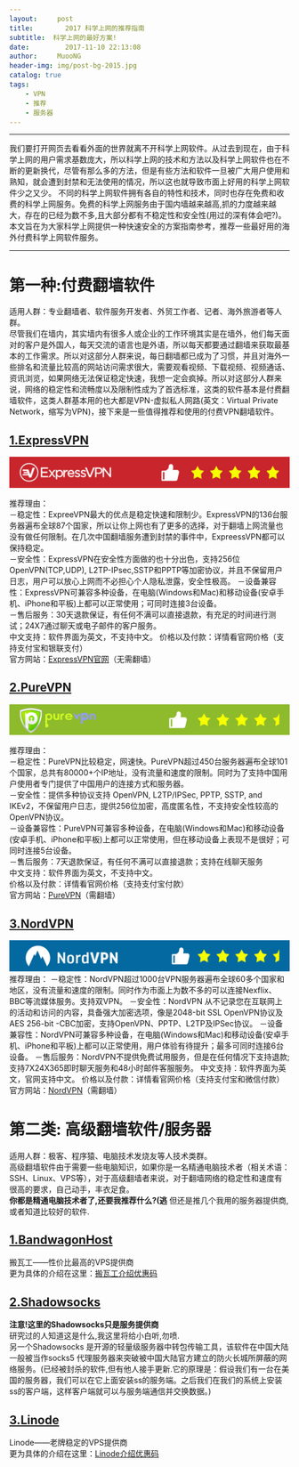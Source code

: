 ```yaml
---
layout:     post
title:        2017 科学上网的推荐指南
subtitle:  科学上网的最好方案!
date:         2017-11-10 22:13:08
author:     MuooNG
header-img: img/post-bg-2015.jpg
catalog: true
tags:
    - VPN
    - 推荐
    - 服务器
---
```


----------

我们要打开网页去看看外面的世界就离不开科学上网软件。从过去到现在，由于科学上网的用户需求基数庞大，所以科学上网的技术和方法以及科学上网软件也在不断的更新换代，尽管有那么多的方法，但是有些方法和软件一旦被广大用户使用和熟知，就会遭到封禁和无法使用的情况，所以这也就导致市面上好用的科学上网软件少之又少。
不同的科学上网软件拥有各自的特性和技术，同时也存在免费和收费的科学上网服务。免费的科学上网服务由于国内墙越来越高,抓的力度越来越大，存在的已经为数不多,且大部分都有不稳定性和安全性(用过的深有体会吧?)。
本文旨在为大家科学上网提供一种快速安全的方案指南参考，推荐一些最好用的海外付费科学上网软件服务。

----------
# 第一种:付费翻墙软件
  适用人群：专业翻墙者、软件服务开发者、外贸工作者、记者、海外旅游者等人群。   
尽管我们在墙内，其实墙内有很多人或企业的工作环境其实是在墙外，他们每天面对的客户是外国人，每天交流的语言也是外语，所以每天都要通过翻墙来获取最基本的工作需求。所以对这部分人群来说，每日翻墙都已成为了习惯，并且对海外一些排名和流量比较高的网站访问需求很大，需要观看视频、下载视频、视频通话、资讯浏览，如果网络无法保证稳定快速，我想一定会疯掉。所以对这部分人群来说，网络的稳定性和流畅度以及限制性成为了首选标准，这类的软件基本是付费翻墙软件，这类人群基本用的也大都是VPN-虚拟私人网路(英文：Virtual Private Network，缩写为VPN)，接下来是一些值得推荐和使用的付费VPN翻墙软件。

## [1.ExpressVPN](https://www.expressvpn.com/)
![expressvpn_review.jpg](https://github.com/MuooNg/muoong.github.io/raw/master/img/it-img/expressvpn_review.jpg)

  推荐理由：  
  －稳定性：ExpreeVPN最大的优点是稳定快速和限制少。ExpressVPN的136台服务器遍布全球87个国家，所以让你上网也有了更多的选择，对于翻墙上网流量也没有做任何限制。在几次中国翻墙服务遭到封禁的事件中，ExpreessVPN都可以保持稳定。  
  －安全性：ExpressVPN在安全性方面做的也十分出色，支持256位OpenVPN(TCP,UDP), L2TP-IPsec,SSTP和PPTP等加密协议，并且不保留用户日志，用户可以放心上网而不必担心个人隐私泄露，安全性极高。
  －设备兼容性：ExpressVPN可兼容多种设备，在电脑(Windows和Mac)和移动设备(安卓手机、iPhone和平板)上都可以正常使用；可同时连接3台设备。   
  －售后服务：30天退款保证，有任何不满可以直接退款，有充足的时间进行测试；24X7通过聊天或电子邮件的客户服务。  
  中文支持：软件界面为英文，不支持中文。
  价格以及付款：详情看官网价格（支持支付宝和银联支付）  
  官方网站：[ExpressVPN官网](https://www.expressvpn.com/)（无需翻墙）


## [2.PureVPN](https://www.purevpn.com/order-now.php)
![purevpn_review.jpg](https://github.com/MuooNg/muoong.github.io/raw/master/img/it-img/purevpn_review.jpg)

  推荐理由：   
  －稳定性：PureVPN比较稳定，网速快。PureVPN超过450台服务器遍布全球101个国家，总共有80000+个IP地址，没有流量和速度的限制。同时为了支持中国用户使用者专门提供了中国用户的连接方式和服务器。    
  －安全性：提供多种协议支持 OpenVPN, L2TP/IPSec, PPTP, SSTP, and IKEv2，不保留用户日志，提供256位加密，高度匿名性，不支持安全性较高的OpenVPN协议。   
  －设备兼容性：PureVPN可兼容多种设备，在电脑(Windows和Mac)和移动设备(安卓手机、iPhone和平板)上都可以正常使用，但在移动设备上表现不是很好；可同时连接5台设备。    
  －售后服务：7天退款保证，有任何不满可以直接退款；支持在线聊天服务   
  中文支持：软件界面为英文，不支持中文。   
  价格以及付款：详情看官网价格（支持支付宝付款）   
  官方网站：[PureVPN](还没上图片所以目前没有链接)（需翻墙）


## [3.NordVPN](https://nordvpn.com/zh/)  
![nordvpn_review.jpg](https://github.com/MuooNg/muoong.github.io/raw/master/img/it-img/nordvpn_review.jpg)
推荐理由：
－稳定性：NordVPN超过1000台VPN服务器遍布全球60多个国家和地区，没有流量和速度的限制。同时作为市面上为数不多的可以连接Nexflix、BBC等流媒体服务。支持双VPN。
－安全性：NordVPN 从不记录您在互联网上的活动和访问的内容，具备强大加密选项，像是2048-bit SSL OpenVPN协议及AES 256-bit -CBC加密，支持OpenVPN、PPTP、L2TP及IPSec协议。
－设备兼容性：NordVPN可兼容多种设备，在电脑(Windows和Mac)和移动设备(安卓手机、iPhone和平板)上都可以正常使用，用户体验有待提升；最多可同时连接6台设备。
－售后服务：NordVPN不提供免费试用服务，但是在任何情况下支持退款;支持7X24X365即时聊天服务和48小时邮件客服服务。
中文支持：软件界面为英文，官网支持中文。
价格以及付款：详情看官网价格（支持支付宝和微信付款）
官方网站：[NordVPN](https://nordvpn.com/zh/)（需翻墙）





# 第二类: 高级翻墙软件/服务器
适用人群：极客、程序猿、电脑技术发烧友等人技术类群。  
  高级翻墙软件由于需要一些电脑知识，如果你是一名精通电脑技术者（相关术语：SSH、Linux、VPS等），对于高级翻墙者来说，对于翻墙网络的稳定性和速度有很高的要求，自己动手，丰衣足食。  
**你都是精通电脑技术者了,还要我推荐什么?(逃**
  但还是推几个我用的服务器提供商,或者知道比较好的软件.

## [1.BandwagonHost](https://bandwagonhost.com/aff.php?aff=15460)  
  搬瓦工——性价比最高的VPS提供商   
  更为具体的介绍在这里：[搬瓦工介绍优惠码](https://www.vpszh.com/%E6%90%AC%E7%93%A6%E5%B7%A5vps%E4%BB%8B%E7%BB%8D%E4%BC%98%E6%83%A0%E7%A0%81)

## [2.Shadowsocks](https://goo.gl/0ZWhm4)
  **注意!这里的Shadowsocks只是服务提供商**  
  研究过的人知道这是什么,我这里将给小白听,勿喷.      
另一个Shadowsocks 是开源的轻量级服务器中转包传输工具，该软件在中国大陆一般被当作socks5 代理服务器来突破被中国大陆官方建立的防火长城所屏蔽的网络服务。(已经被封杀的软件,但有他人接手更新.它的原理是：假设我们有一台在美国的服务器，我们可以在它上面安装ss的服务端。之后我们在我们的系统上安装ss的客户端，这样客户端就可以与服务端通信并交换数据。)

## [3.Linode](https://www.vpszh.com/goto/g8t4)
  Linode——老牌稳定的VPS提供商   
  更为具体的介绍在这里：[Linode介绍优惠码](https://www.vpszh.com/linodevps%E4%BB%8B%E7%BB%8D%E4%BC%98%E6%83%A0%E7%A0%81)
